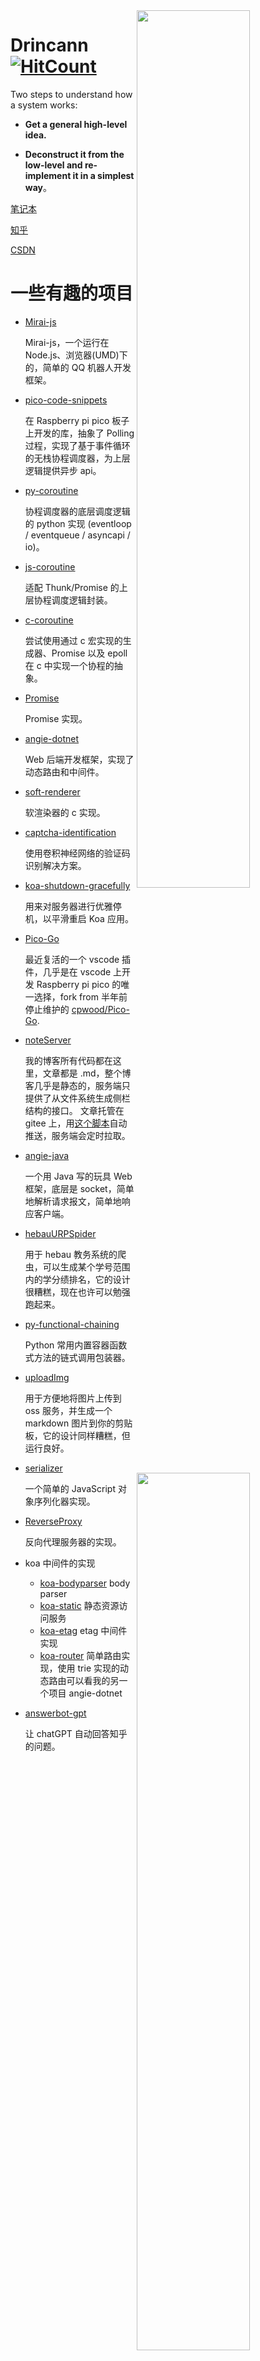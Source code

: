 
  <img align="right" src='https://github-readme-stats-git-master-drincann.vercel.app/api/top-langs/?username=drincann&theme=nord&layout=compact&langs_count=10&hide=jupyter%20notebook&hide_border=true&border_radius=0' width="60%"/>
  <img align="right" src='https://github-readme-stats-git-master-drincann.vercel.app/api?username=drincann&show_icons=true&theme=nord&count_private=true&hide_border=true&border_radius=0' width="60%"/>

# Drincann [![HitCount](https://hits.dwyl.com/Drincann/Drincann.svg?style=flat-square)](http://hits.dwyl.com/Drincann/Drincann)

Two steps to understand how a system works:

- **Get a general high-level idea.**

- **Deconstruct it from the low-level and re-implement it in a simplest way**。

[笔记本](http://codingfor.life)

[知乎](https://www.zhihu.com/people/gao-jun-kang)

[CSDN](https://blog.csdn.net/qq_16181837)

# 一些有趣的项目

- [Mirai-js](https://github.com/Drincann/Mirai-js)

  Mirai-js，一个运行在 Node.js、浏览器(UMD)下的，简单的 QQ 机器人开发框架。

- [pico-code-snippets](https://github.com/Drincann/pico-code-snippets)
  
  在 Raspberry pi pico 板子上开发的库，抽象了 Polling 过程，实现了基于事件循环的无栈协程调度器，为上层逻辑提供异步 api。

- [py-coroutine](https://github.com/Drincann/py-coroutine)

  协程调度器的底层调度逻辑的 python 实现 (eventloop / eventqueue / asyncapi / io)。
  
- [js-coroutine](https://github.com/Drincann/js-coroutine)

  适配 Thunk/Promise 的上层协程调度逻辑封装。
  
- [c-coroutine](https://github.com/Drincann/c-coroutine)
  
  尝试使用通过 c 宏实现的生成器、Promise 以及 epoll 在 c 中实现一个协程的抽象。

- [Promise](https://github.com/Drincann/Promise)
  
  Promise 实现。
  
- [angie-dotnet](https://github.com/Drincann/angie-dotnet)

  Web 后端开发框架，实现了动态路由和中间件。

- [soft-renderer](https://github.com/Drincann/cg-soft-renderer)

  软渲染器的 c 实现。

- [captcha-identification](https://github.com/Drincann/captcha-identification)

  使用卷积神经网络的验证码识别解决方案。
  
- [koa-shutdown-gracefully](https://github.com/Drincann/koa-shutdown-gracefully) 

  用来对服务器进行优雅停机，以平滑重启 Koa 应用。
  
- [Pico-Go](https://github.com/Drincann/Pico-Go)
  
  最近复活的一个 vscode 插件，几乎是在 vscode 上开发 Raspberry pi pico 的唯一选择，fork from 半年前停止维护的 [cpwood/Pico-Go](https://github.com/cpwood/Pico-Go).
  
- [noteServer](https://github.com/Drincann/noteServer)

  我的博客所有代码都在这里，文章都是 .md，整个博客几乎是静态的，服务端只提供了从文件系统生成侧栏结构的接口。
  文章托管在 gitee 上，用[这个脚本](https://github.com/Drincann/script/blob/master/autoupload.py)自动推送，服务端会定时拉取。
  
- [angie-java](https://github.com/Drincann/angie-java)
  
  一个用 Java 写的玩具 Web 框架，底层是 socket，简单地解析请求报文，简单地响应客户端。
  
- [hebauURPSpider](https://github.com/Drincann/hebauURPSpider)

  用于 hebau 教务系统的爬虫，可以生成某个学号范围内的学分绩排名，它的设计很糟糕，现在也许可以勉强跑起来。
  
- [py-functional-chaining](https://github.com/Drincann/py-functional-chaining)

  Python 常用内置容器函数式方法的链式调用包装器。
  
- [uploadImg](https://github.com/Drincann/uploadImg)

  用于方便地将图片上传到 oss 服务，并生成一个 markdown 图片到你的剪贴板，它的设计同样糟糕，但运行良好。
  
- [serializer](https://github.com/Drincann/serializer)

  一个简单的 JavaScript 对象序列化器实现。
  
- [ReverseProxy](https://github.com/Drincann/ReverseProxy)
  
  反向代理服务器的实现。
  
- koa 中间件的实现
  
  - [koa-bodyparser](https://github.com/Drincann/koa-bodyparser) body parser
  - [koa-static](https://github.com/Drincann/koa-static) 静态资源访问服务
  - [koa-etag](https://github.com/Drincann/koa-etag) etag 中间件实现
  - [koa-router](https://github.com/Drincann/koa-router) 简单路由实现，使用 trie 实现的动态路由可以看我的另一个项目 angie-dotnet

- [answerbot-gpt](https://github.com/Drincann/answerbot-gpt)
  
  让 chatGPT 自动回答知乎的问题。
